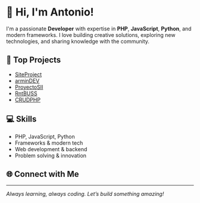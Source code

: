 # 👋 Hi, I'm Antonio!

I'm a passionate **Developer** with expertise in **PHP**, **JavaScript**, **Python**, and modern frameworks. I love building creative solutions, exploring new technologies, and sharing knowledge with the community.

## 🚀 Top Projects

- [SiteProject](https://github.com/antonio9949257/SiteProject)
- [arminDEV](https://github.com/antonio9949257/arminDEV)
- [ProyectoSII](https://github.com/antonio9949257/ProyectoSII)
- [RntBUSS](https://github.com/antonio9949257/RntBUSS)
- [CRUDPHP](https://github.com/antonio9949257/CRUDPHP)

## 💻 Skills

- PHP, JavaScript, Python
- Frameworks & modern tech
- Web development & backend
- Problem solving & innovation

## 🌐 Connect with Me

<!-- Add your social links below if you want! -->
<!-- [LinkedIn](#) | [Twitter](#) | [Portfolio](#) -->

---

*Always learning, always coding. Let’s build something amazing!*